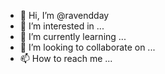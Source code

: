 - 👋 Hi, I’m @ravendday
- 👀 I’m interested in ...
- 🌱 I’m currently learning ...
- 💞️ I’m looking to collaborate on ...
- 📫 How to reach me ...

<!---
ravendday/ravendday is a ✨ special ✨ repository because its `README.md` (this file) appears on your GitHub profile.
You can click the Preview link to take a look at your changes.
--->
